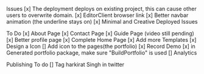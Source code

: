 Issues
[x] The deployment deploys on existing project, this can cause other users to overwrite domain.
[x] EditorClient browser link
[x] Better navbar animation (the underline stays on)
[x] Minimal and Creative Deployed Issues

To Do
[x] About Page
[x] Contact Page
[x] Guide Page (video still pending)
[x] Better profile page
[x] Complete Home Page
[x] Add more Templates
[x] Design a Icon
[] Add icon to the pages(the portfolio)
[x] Record Demo
[x] in Generated portfolio package, make sure "BuildPortfolio" is used
[] Analytics

Publishing To do
[] Tag harkirat Singh in twitter